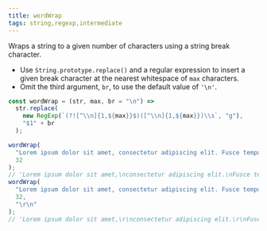 ```yaml
---
title: wordWrap
tags: string,regexp,intermediate
---
```


Wraps a string to a given number of characters using a string break character.

- Use `String.prototype.replace()` and a regular expression to insert a given break character at the nearest whitespace of `max` characters.
- Omit the third argument, `br`, to use the default value of `'\n'`.

```js
const wordWrap = (str, max, br = "\n") =>
  str.replace(
    new RegExp(`(?![^\\n]{1,${max}}$)([^\\n]{1,${max}})\\s`, "g"),
    "$1" + br
  );
```

```js
wordWrap(
  "Lorem ipsum dolor sit amet, consectetur adipiscing elit. Fusce tempus.",
  32
);
// 'Lorem ipsum dolor sit amet,\nconsectetur adipiscing elit.\nFusce tempus.'
wordWrap(
  "Lorem ipsum dolor sit amet, consectetur adipiscing elit. Fusce tempus.",
  32,
  "\r\n"
);
// 'Lorem ipsum dolor sit amet,\r\nconsectetur adipiscing elit.\r\nFusce tempus.'
```
